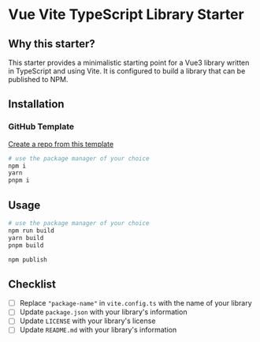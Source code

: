 # Vue Vite TypeScript Library Starter

## Why this starter?

This starter provides a minimalistic starting point for a Vue3 library written in TypeScript and using Vite. It is configured to build a library that can be published to NPM.

## Installation

### GitHub Template

[Create a repo from this template](https://github.com/DavidWard98/vue-vite-ts-library-starter/generate)

```bash
# use the package manager of your choice
npm i
yarn
pnpm i
```

## Usage

```bash
# use the package manager of your choice
npm run build
yarn build
pnpm build

npm publish
```

## Checklist

- [ ] Replace `"package-name"` in `vite.config.ts` with the name of your library
- [ ] Update `package.json` with your library's information
- [ ] Update `LICENSE` with your library's license
- [ ] Update `README.md` with your library's information
